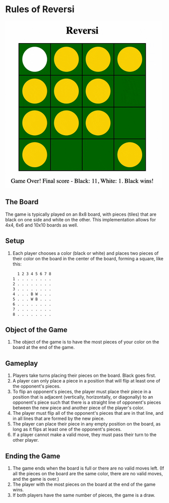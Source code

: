 # Rules of Reversi

![alt text](winning.gif)

## The Board

The game is typically played on an 8x8 board, with pieces (tiles) that are black on one side and white on the other.  This implementation allows for 4x4, 6x6 and 10x10 boards as well.

## Setup
1. Each player chooses a color (black or white) and places two pieces of their color on the board in the center of the board, forming a square, like this:
   ```plaintext
     1 2 3 4 5 6 7 8
   1 . . . . . . . .
   2 . . . . . . . .
   3 . . . . . . . .
   4 . . . B W . . .
   5 . . . W B . . .
   6 . . . . . . . .
   7 . . . . . . . .
   8 . . . . . . . .
   ```

## Object of the Game

1. The object of the game is to have the most pieces of your color on the board at the end of the game.

## Gameplay

1. Players take turns placing their pieces on the board.  Black goes first.
1. A player can only place a piece in a position that will flip at least one of the opponent's pieces.
1. To flip an opponent's pieces, the player must place their piece in a position that is adjacent (vertically, horizontally, or diagonally) to an opponent's piece such that there is a straight line of opponent's pieces between the new piece and another piece of the player's color.
1. The player must flip all of the opponent's pieces that are in that line, and in all lines that are formed by the new piece.
1. The player can place their piece in any empty position on the board, as long as it flips at least one of the opponent's pieces.
1. If a player cannot make a valid move, they must pass their turn to the other player.

## Ending the Game

1. The game ends when the board is full or there are no valid moves left.  (If all the pieces on the board are the same color, there are no valid moves, and the game is over.)
1. The player with the most pieces on the board at the end of the game wins.
1. If both players have the same number of pieces, the game is a draw.
